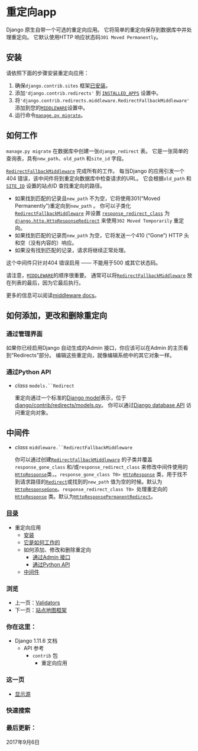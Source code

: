 # 重定向app 

Django 原生自带一个可选的重定向应用。 它将简单的重定向保存到数据库中并处理重定向。 它默认使用HTTP 响应状态码`301 Moved Permanently`。



## 安装

请依照下面的步骤安装重定向应用：

1. 确保`django.contrib.sites` 框架[已安装](https://yiyibooks.cn/__trs__/xx/Django_1.11.6/ref/contrib/sites.html#enabling-the-sites-framework)。
2. 添加`'django.contrib.redirects'` 到 [`INSTALLED_APPS`](https://yiyibooks.cn/__trs__/xx/Django_1.11.6/ref/settings.html#std:setting-INSTALLED_APPS) 设置中。
3. 将`'django.contrib.redirects.middleware.RedirectFallbackMiddleware'`添加到您的[`MIDDLEWARE`](https://yiyibooks.cn/__trs__/xx/Django_1.11.6/ref/settings.html#std:setting-MIDDLEWARE)设置中。
4. 运行命令[`manage.py migrate`](https://yiyibooks.cn/__trs__/xx/Django_1.11.6/ref/django-admin.html#django-admin-migrate)。



## 如何工作

`manage.py migrate` 在数据库中创建一张`django_redirect` 表。 它是一张简单的查询表，具有`new_path`、`old_path` 和`site_id` 字段。

[`RedirectFallbackMiddleware`](https://yiyibooks.cn/__trs__/xx/Django_1.11.6/ref/contrib/redirects.html#django.contrib.redirects.middleware.RedirectFallbackMiddleware) 完成所有的工作。 每当Django 的应用引发一个404 错误，该中间件将到重定向数据库中检查请求的URL。 它会根据`old_path` 和[`SITE_ID`](https://yiyibooks.cn/__trs__/xx/Django_1.11.6/ref/settings.html#std:setting-SITE_ID) 设置的站点ID 查找重定向的路径。

- 如果找到匹配的记录且`new_path` 不为空，它将使用301(“Moved Permanently”)重定向到`new_path` 。 你可以子类化[`RedirectFallbackMiddleware`](https://yiyibooks.cn/__trs__/xx/Django_1.11.6/ref/contrib/redirects.html#django.contrib.redirects.middleware.RedirectFallbackMiddleware) 并设置 [`response_redirect_class`](https://yiyibooks.cn/__trs__/xx/Django_1.11.6/ref/contrib/redirects.html#django.contrib.redirects.middleware.RedirectFallbackMiddleware.response_redirect_class) 为[`django.http.HttpResponseRedirect`](https://yiyibooks.cn/__trs__/xx/Django_1.11.6/ref/request-response.html#django.http.HttpResponseRedirect) 来使用`302 Moved Temporarily` 重定向。
- 如果找到匹配的记录而`new_path` 为空，它将发送一个410 (“Gone”) HTTP 头和空（没有内容的）响应。
- 如果没有找到匹配的记录，请求将继续正常处理。

这个中间件只针对404 错误启用 —— 不能用于500 或其它状态码。

请注意，[`MIDDLEWARE`](https://yiyibooks.cn/__trs__/xx/Django_1.11.6/ref/settings.html#std:setting-MIDDLEWARE)的顺序很重要。 通常可以将[`RedirectFallbackMiddleware`](https://yiyibooks.cn/__trs__/xx/Django_1.11.6/ref/contrib/redirects.html#django.contrib.redirects.middleware.RedirectFallbackMiddleware) 放在列表的最后，因为它最后执行。

更多的信息可以阅读[middleware docs](https://yiyibooks.cn/__trs__/xx/Django_1.11.6/topics/http/middleware.html)。



## 如何添加，更改和删除重定向



### 通过管理界面

如果你已经启用Django 自动生成的Admin 接口，你应该可以在Admin 的主页看到“Redirects”部分。 编辑这些重定向，就像编辑系统中的其它对象一样。



### 通过Python API 

- *class* `models.``Redirect`

  重定向通过一个标准的[Django model](https://yiyibooks.cn/__trs__/xx/Django_1.11.6/topics/db/models.html)表示，位于[django/contrib/redirects/models.py](https://github.com/django/django/blob/master/django/contrib/redirects/models.py)。 你可以通过[Django database API](https://yiyibooks.cn/__trs__/xx/Django_1.11.6/topics/db/queries.html) 访问重定向对象。



## 中间件

- *class* `middleware.``RedirectFallbackMiddleware`

  你可以通过创建[`RedirectFallbackMiddleware`](https://yiyibooks.cn/__trs__/xx/Django_1.11.6/ref/contrib/redirects.html#django.contrib.redirects.middleware.RedirectFallbackMiddleware) 的子类并覆盖`response_gone_class` 和/或`response_redirect_class` 来修改中间件使用的[`HttpResponse`](https://yiyibooks.cn/__trs__/xx/Django_1.11.6/ref/request-response.html#django.http.HttpResponse)类，。`response_gone_class T0> `[`HttpResponse`](https://yiyibooks.cn/__trs__/xx/Django_1.11.6/ref/request-response.html#django.http.HttpResponse) 类，用于找不到请求路径的[`Redirect`](https://yiyibooks.cn/__trs__/xx/Django_1.11.6/ref/contrib/redirects.html#django.contrib.redirects.models.Redirect)或找到的`new_path` 值为空的时候。默认为[`HttpResponseGone`](https://yiyibooks.cn/__trs__/xx/Django_1.11.6/ref/request-response.html#django.http.HttpResponseGone)。`response_redirect_class T0> `处理重定向的[`HttpResponse`](https://yiyibooks.cn/__trs__/xx/Django_1.11.6/ref/request-response.html#django.http.HttpResponse) 类。默认为[`HttpResponsePermanentRedirect`](https://yiyibooks.cn/__trs__/xx/Django_1.11.6/ref/request-response.html#django.http.HttpResponsePermanentRedirect)。

### [目录](https://yiyibooks.cn/__trs__/xx/Django_1.11.6/contents.html)

- 重定向应用
  - [安装](https://yiyibooks.cn/__trs__/xx/Django_1.11.6/ref/contrib/redirects.html#installation)
  - [它是如何工作的](https://yiyibooks.cn/__trs__/xx/Django_1.11.6/ref/contrib/redirects.html#how-it-works)
  - 如何添加、修改和删除重定向
    - [通过Admin 接口](https://yiyibooks.cn/__trs__/xx/Django_1.11.6/ref/contrib/redirects.html#via-the-admin-interface)
    - [通过Python API](https://yiyibooks.cn/__trs__/xx/Django_1.11.6/ref/contrib/redirects.html#via-the-python-api)
  - [中间件](https://yiyibooks.cn/__trs__/xx/Django_1.11.6/ref/contrib/redirects.html#middleware)

### 浏览

- 上一页：[Validators](https://yiyibooks.cn/__trs__/xx/Django_1.11.6/ref/contrib/postgres/validators.html)
- 下一页：[站点地图框架](https://yiyibooks.cn/__trs__/xx/Django_1.11.6/ref/contrib/sitemaps.html)

### 你在这里：

- Django 1.11.6 文档
  - API 参考
    - `contrib` 包
      - 重定向应用

### 这一页

- [显示源](https://yiyibooks.cn/__trs__/xx/Django_1.11.6/_sources/ref/contrib/redirects.txt)

### 快速搜索





### 最后更新：

2017年9月6日